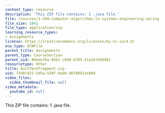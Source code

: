 ```yaml
---
content_type: resource
description: 'This ZIP file contains: 1 .java file.'
file: /courses/1-204-computer-algorithms-in-systems-engineering-spring-2010/7498c9225d5a550f9ab0d6f00914e869_DuctTestFragment.zip
file_size: 1041
file_type: application/zip
learning_resource_types:
- Assignments
license: https://creativecommons.org/licenses/by-nc-sa/4.0/
ocw_type: OCWFile
parent_title: Assignments
parent_type: CourseSection
parent_uid: 86bee70a-9661-c040-b705-41a347d30982
resourcetype: Other
title: DuctTestFragment.zip
uid: 7498c922-5d5a-550f-9ab0-d6f00914e869
video_files:
  video_thumbnail_file: null
video_metadata:
  youtube_id: null
---
```

This ZIP file contains: 1 .java file.